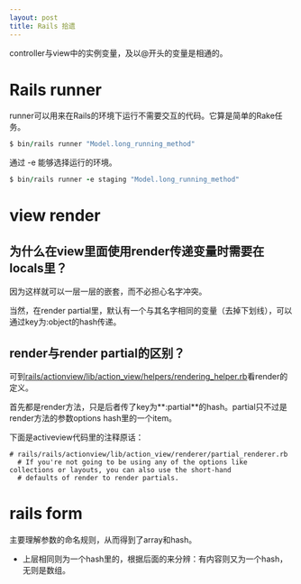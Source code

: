 ```yaml
---
layout: post
title: Rails 拾遗
---
```


controller与view中的实例变量，及以@开头的变量是相通的。

# Rails runner

runner可以用来在Rails的环境下运行不需要交互的代码。它算是简单的Rake任务。

```ruby
$ bin/rails runner "Model.long_running_method"
```

通过 -e 能够选择运行的环境。

```ruby
$ bin/rails runner -e staging "Model.long_running_method"
```

# view render

## 为什么在view里面使用render传递变量时需要在locals里？

因为这样就可以一层一层的嵌套，而不必担心名字冲突。

当然，在render partial里，默认有一个与其名字相同的变量（去掉下划线），可以通过key为:object的hash传递。

## render与render partial的区别？

可到[rails/actionview/lib/action_view/helpers/rendering_helper.rb](https://github.com/rails/rails/blob/master/actionview/lib/action_view/helpers/rendering_helper.rb)看render的定义。

首先都是render方法，只是后者传了key为**:partial**的hash。partial只不过是render方法的参数options hash里的一个item。

下面是activeview代码里的注释原话：

```
# rails/rails/actionview/lib/action_view/renderer/partial_renderer.rb
  # If you're not going to be using any of the options like collections or layouts, you can also use the short-hand
  # defaults of render to render partials.
```

# rails form

主要理解参数的命名规则，从而得到了array和hash。

* 上层相同则为一个hash里的，根据后面的来分辨：有内容则又为一个hash，无则是数组。
